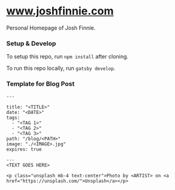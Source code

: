 # www.joshfinnie.com


Personal Homepage of Josh Finnie.


### Setup & Develop

To setup this repo, run `npm install` after cloning.

To run this repo locally, run `gatsby develop`.


### Template for Blog Post

```
---

title: "<TITLE>"
date: "<DATE>"
tags:
  - "<TAG 1>"
  - "<TAG 2>"
  - "<TAG 3>"
path: "/blog/<PATH>"
image: "./<IMAGE>.jpg"
expires: true

---
<TEXT GOES HERE>

<p class="unsplash mb-4 text-center">Photo by <ARTIST> on <a href="https://unsplash.com/">Unsplash</a></p>
```
